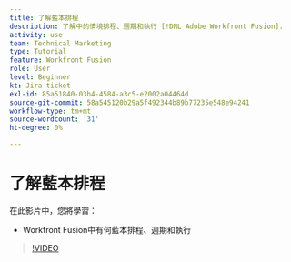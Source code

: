 ```yaml
---
title: 了解藍本排程
description: 了解中的情境排程、週期和執行 [!DNL Adobe Workfront Fusion].
activity: use
team: Technical Marketing
type: Tutorial
feature: Workfront Fusion
role: User
level: Beginner
kt: Jira ticket
exl-id: 85a51840-03b4-4584-a3c5-e2002a04464d
source-git-commit: 58a545120b29a5f492344b89b77235e548e94241
workflow-type: tm+mt
source-wordcount: '31'
ht-degree: 0%

---
```


# 了解藍本排程

在此影片中，您將學習：

* Workfront Fusion中有何藍本排程、週期和執行

>[!VIDEO](https://video.tv.adobe.com/v/335284/?quality=12)
